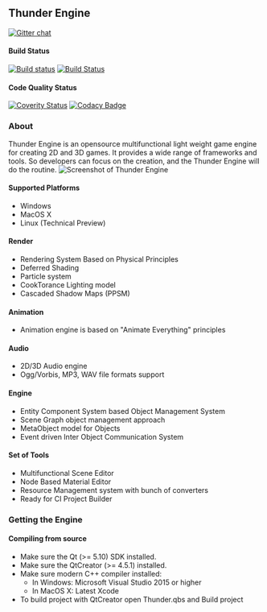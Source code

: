 ## Thunder Engine
[![Gitter chat](https://badges.gitter.im/Thunder-Engine/gitter.png)](https://gitter.im/Thunder-Engine)

#### Build Status
[![Build status](https://ci.appveyor.com/api/projects/status/vbx35q9xyugwsn2p/branch/master?svg=true)](https://ci.appveyor.com/project/eprikazchikov/thunder/branch/master)
[![Build Status](https://travis-ci.org/eprikazchikov/thunder.svg?branch=master)](https://travis-ci.org/eprikazchikov/thunder)
#### Code Quality Status
[![Coverity Status](https://img.shields.io/coverity/scan/15068.svg)](https://scan.coverity.com/projects/eprikazchikov-thunder)
[![Codacy Badge](https://api.codacy.com/project/badge/Grade/06a1475c3d7241d6b70cd7d28c680142)](https://www.codacy.com/app/eprikazchikov/thunder?utm_source=github.com&amp;utm_medium=referral&amp;utm_content=eprikazchikov/thunder&amp;utm_campaign=Badge_Grade)
### About

Thunder Engine is an opensource multifunctional light weight game engine for creating 2D and 3D games. It provides a wide range of frameworks and tools. So developers can focus on the creation, and the Thunder Engine will do the routine.
![Screenshot of Thunder Engine](https://raw.githubusercontent.com/eprikazchikov/thunder/master/doc/media/ScreenShot01.png)

#### Supported Platforms
- Windows
- MacOS X
- Linux (Technical Preview)

#### Render
- Rendering System Based on Physical Principles
- Deferred Shading
- Particle system
- CookTorance Lighting model
- Cascaded Shadow Maps (PPSM)

#### Animation
- Animation engine is based on "Animate Everything" principles

#### Audio
- 2D/3D Audio engine
- Ogg/Vorbis, MP3, WAV file formats support

#### Engine
- Entity Component System based Object Management System
- Scene Graph object management approach
- MetaObject model for Objects
- Event driven Inter Object Communication System

#### Set of Tools
- Multifunctional Scene Editor
- Node Based Material Editor
- Resource Management system with bunch of converters
- Ready for CI Project Builder

### Getting the Engine
#### Compiling from source
* Make sure the Qt (>= 5.10) SDK installed.
* Make sure the QtCreator (>= 4.5.1) installed.
* Make sure modern C++ compiler installed:
    - In Windows: Microsoft Visual Studio 2015 or higher
    - In MacOS X: Latest Xcode
* To build project with QtCreator open Thunder.qbs and Build project
